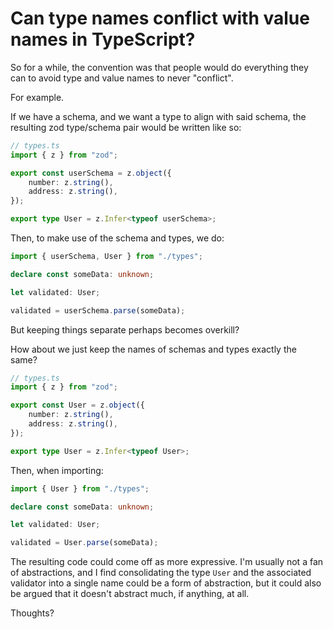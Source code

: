 # Can type names conflict with value names in TypeScript?

So for a while, the convention was that people would do everything they can to avoid type and value names to never "conflict".

For example.

If we have a schema, and we want a type to align with said schema, the resulting zod type/schema pair would be written like so:

```typescript
// types.ts
import { z } from "zod";

export const userSchema = z.object({
	number: z.string(),
	address: z.string(),
});

export type User = z.Infer<typeof userSchema>;
```

Then, to make use of the schema and types, we do:

```typescript
import { userSchema, User } from "./types";

declare const someData: unknown;

let validated: User;

validated = userSchema.parse(someData);
```

But keeping things separate perhaps becomes overkill?

How about we just keep the names of schemas and types exactly the same?

```typescript
// types.ts
import { z } from "zod";

export const User = z.object({
	number: z.string(),
	address: z.string(),
});

export type User = z.Infer<typeof User>;
```

Then, when importing:

```typescript
import { User } from "./types";

declare const someData: unknown;

let validated: User;

validated = User.parse(someData);
```

The resulting code could come off as more expressive. I'm usually not a fan of abstractions, and I find consolidating the type `User` and the associated validator into a single name could be a form of abstraction, but it could also be argued that it doesn't abstract much, if anything, at all.

Thoughts?

